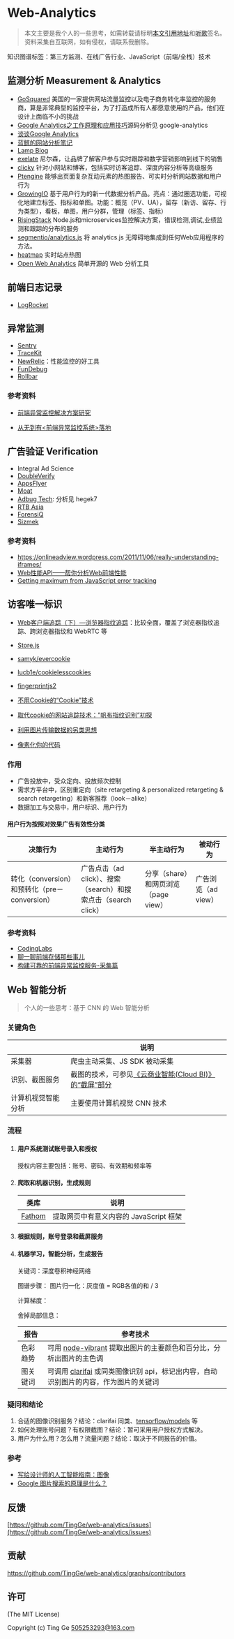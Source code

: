 # Web-Analytics

> 本文主要是我个人的一些思考，如需转载请标明[本文引用地址](https://github.com/TingGe/web-analytics)和[听歌](http://tingge.github.io/html/me.html)签名。资料采集自互联网，如有侵权，请联系我删除。

知识图谱标签：第三方监测、在线广告行业、JavaScript（前端/全栈）技术

## 监测分析 Measurement & Analytics

- [GoSquared](https://www.gosquared.com/) 美国的一家提供网站流量监控以及电子商务转化率监控的服务商，算是非常典型的监控平台，为了打造成所有人都愿意使用的产品，他们在设计上面临不小的挑战
- [Google Analytics之工作原理和应用技巧](http://www.drupal001.com/2012/04/google-analytics-mechanism/)源码分析见 google-analytics
- [谈谈Google Analytics](http://yansong.me/2013/09/17/talk-about-Google-Analytics.html)
- [蓝鲸的网站分析笔记](http://bluewhale.cc/?s=Google)
- [Lamp Blog](http://www.lampblog.net/category/web%E5%88%86%E6%9E%90/google-analytics/)
- [exelate](http://exelate.com/) 尼尔森，让品牌了解客户参与实时跟踪和数字营销影响到线下的销售
- [clicky](http://clicky.com/)  针对小网站和博客，包括实时访客追踪、深度内容分析等高级服务
- [Ptengine](https://www.ptengine.com/)  能够出页面复杂互动元素的热图报告、可实时分析网站数据和用户行为
- [GrowingIO](https://www.growingio.com/) 基于用户行为的新一代数据分析产品。亮点：通过圈选功能，可视化地建立标签、指标和单图。功能：概览（PV、UA），留存（新访、留存、行为类型），看板，单图，用户分群，管理（标签、指标）
- [RisingStack](https://trace.risingstack.com) Node.js和microservices监控解决方案，错误检测,调试,业绩监测和跟踪的分布的服务
- [segmentio/analytics.js](segmentio/analytics.js) 将 analytics.js 无障碍地集成到任何Web应用程序的方法。
- [heatmap](https://heatmap.me/) 实时站点热图
- [Open Web Analytics](https://github.com/padams/Open-Web-Analytics) 简单开源的 Web 分析工具

## 前端日志记录

- [LogRocket](https://logrocket.com/)

## 异常监测

- [Sentry](https://github.com/getsentry/sentry)
- [TraceKit](https://github.com/csnover/TraceKit)
- [NewRelic](https://newrelic.com/)：性能监控的好工具
- [FunDebug](https://fundebug.com/)
- [Rollbar](https://github.com/rollbar/rollbar.js)

### 参考资料
- [前端异常监控解决方案研究](http://cdc.tencent.com/2018/09/13/frontend-exception-monitor-research/)

- [从无到有<前端异常监控系统>落地](http://www.cnblogs.com/1wen/p/7942608.html)

## 广告验证 Verification

- Integral Ad Science
- [DoubleVerify](http://doubleverify.com/)
- [AppsFlyer](https://www.appsflyer.com/)
- [Moat](http://www.moat.com)
- [Adbug Tech](http://www.adbugtech.com/): 分析见 hegek7
- [RTB Asia](http://rtbasia.com)
- [ForensiQ](http://forensiq.com)
- [Sizmek](http://www.sizmek.com)

### 参考资料
- https://onlineadview.wordpress.com/2011/11/06/really-understanding-iframes/
- [Web性能API——帮你分析Web前端性能](http://www.infoq.com/cn/news/2015/06/web-performance-api)
- [Getting maximum from JavaScript error tracking](http://blog.qbaka.com/post/81596992555/getting-maximum-from-javascript-error-tracking)

## 访客唯一标识

- [Web客户端追踪（下）—浏览器指纹追踪](https://paper.seebug.org/229/)：比较全面，覆盖了浏览器指纹追踪、跨浏览器指纹和 WebRTC 等

- [Store.js](https://github.com/marcuswestin/store.js)
- [samyk/evercookie](https://github.com/samyk/evercookie)
- [lucb1e/cookielesscookies](https://github.com/lucb1e/cookielesscookies)
- [fingerprintjs2](https://github.com/Valve/fingerprintjs2)
- [不用Cookie的“Cookie”技术](http://blog.jobbole.com/46266/)
- [取代cookie的网站追踪技术：”帆布指纹识别”初探](http://netsecurity.51cto.com/art/201407/446816.htm)
- [利用图片传输数据的另类思想](https://imququ.com/post/use-image-to-transfer-data.html)
- [像素化你的代码](https://imququ.com/post/code2png-encoder.html)

### 作用

- 广告投放中，受众定向、投放频次控制
- 需求方平台中，区别重定向（site retargeting & personalized retargeting & search retargeting）和新客推荐（look－alike）
- 数据加工与交易中，用户标识、用户行为

#### 用户行为按照对效果广告有效性分类

| 决策行为                               | 主动行为                                     | 半主动行为                     | 被动行为          |
| ---------------------------------- | ---------------------------------------- | ------------------------- | ------------- |
| 转化（conversion）和预转化（pre－conversion） | 广告点击（ad click）、搜索（search）和搜索点击（search click） | 分享（share）和网页浏览（page view） | 广告浏览（ad view） |

### 参考资料

- [CodingLabs](http://blog.codinglabs.org/articles/how-web-analytics-data-collection-system-work.html)
- [聊一聊前端存储那些事儿](http://mp.weixin.qq.com/s?__biz=MzIwNjQwMzUwMQ==&mid=2247484013&idx=1&sn=270295c8a6fe604d22e71d8087297d35)
- [构建可靠的前端异常监控服务-采集篇](http://mp.weixin.qq.com/s/LGbMXauSuuGWcvqazjXWjQ)

## Web 智能分析

> 个人的一些思考：基于 CNN 的 Web 智能分析

### 关键角色

|           | 说明                                       |
| --------- | ---------------------------------------- |
| 采集器       | 爬虫主动采集、JS SDK 被动采集                       |
| 识别、截图服务   | 截图的技术，可参见[《云商业智能(Cloud BI)》的“截屏”部分](http://tingge.github.io/html/cloud-bi.html) |
| 计算机视觉智能分析 | 主要使用计算机视觉 CNN 技术                         |

### 流程

1. #### 用户系统测试账号录入和授权

   授权内容主要包括：账号、密码、有效期和频率等

2. #### 爬取和机器识别，生成规则

    | 类库                                       | 说明                        |
    | ---------------------------------------- | ------------------------- |
    | [Fathom](https://github.com/mozilla/fathom) | 提取网页中有意义内容的 JavaScript 框架 |

3. #### 根据规则，账号登录和截屏服务

4. #### 机器学习，智能分析，生成报告

   关键词：深度卷积神经网络

   图谱步骤： 图片归一化：灰度值 = RGB各值的和 / 3 

   计算梯度：

   舍掉局部信息：

   | 报告   | 参考技术                                     |
   | ---- | ---------------------------------------- |
   | 色彩趋势 | 可用 [node-vibrant](https://github.com/akfish/node-vibrant) 提取出图片的主要颜色和百分比，分析出图片的主色调 |
   | 图关键词 | 可调用 [clarifai](https://clarifai.com/developer/) 或同类图像识别 api，标记出内容，自动识别图片的内容，作为图片的关键词 |

### 疑问和结论

1. 合适的图像识别服务？结论：clarifai 同类、[tensorflow/models](tensorflow/models) 等
2. 如何处理账号问题？有权限截图？结论：暂可采用用户授权方式解决。
3. 用户为什么用？怎么用？流量问题？结论：取决于不同报告的价值。

### 参考

- [写给设计师的人工智能指南：图像](https://mp.weixin.qq.com/s?__biz=MzA3MDgyMjMwMA==&mid=2649932923&idx=1&sn=6d2818ab05a3674350360132a3c4fa6e)
- [Google 图片搜索的原理是什么？](https://www.zhihu.com/question/19726630)

## 反馈

[https://github.com/TingGe/web-analytics/issues](https://github.com/TingGe/web-analytics/issues)

## 贡献

https://github.com/TingGe/web-analytics/graphs/contributors

## 许可

(The MIT License)

Copyright (c)  Ting Ge 505253293@163.com

